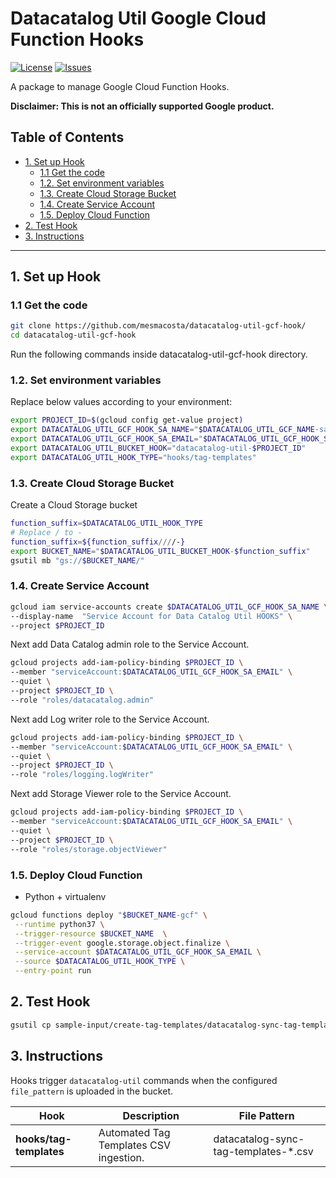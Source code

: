 # Datacatalog Util Google Cloud Function Hooks

[![License][1]][1] [![Issues][2]][3]

A package to manage Google Cloud Function Hooks.

**Disclaimer: This is not an officially supported Google product.**

<!--
  ⚠️ DO NOT UPDATE THE TABLE OF CONTENTS MANUALLY ️️⚠️
  run `npx markdown-toc -i README.md`.

  Please stick to 80-character line wraps as much as you can.
-->

## Table of Contents

<!-- toc -->

- [1. Set up Hook](#1-set-up-hook)
  * [1.1 Get the code](#11-get-the-code)
  * [1.2. Set environment variables](#12-set-environment-variables)
  * [1.3. Create Cloud Storage Bucket](#13-create-cloud-storage-bucket)
  * [1.4. Create Service Account](#14-create-service-account)
  * [1.5. Deploy Cloud Function](#15-deploy-cloud-function)
- [2. Test Hook](#2-test-hook)
- [3. Instructions](#3-instructions)

<!-- tocstop -->

-----

## 1. Set up Hook

### 1.1 Get the code

````bash
git clone https://github.com/mesmacosta/datacatalog-util-gcf-hook/
cd datacatalog-util-gcf-hook
````
Run the following commands inside datacatalog-util-gcf-hook directory.

### 1.2. Set environment variables

Replace below values according to your environment:

```bash
export PROJECT_ID=$(gcloud config get-value project)
export DATACATALOG_UTIL_GCF_HOOK_SA_NAME="$DATACATALOG_UTIL_GCF_NAME-sa"
export DATACATALOG_UTIL_GCF_HOOK_SA_EMAIL="$DATACATALOG_UTIL_GCF_HOOK_SA_NAME@$PROJECT_ID.iam.gserviceaccount.com"
export DATACATALOG_UTIL_BUCKET_HOOK="datacatalog-util-$PROJECT_ID"
export DATACATALOG_UTIL_HOOK_TYPE="hooks/tag-templates"
```

### 1.3. Create Cloud Storage Bucket
Create a Cloud Storage bucket
```bash
function_suffix=$DATACATALOG_UTIL_HOOK_TYPE
# Replace / to -
function_suffix=${function_suffix////-}
export BUCKET_NAME="$DATACATALOG_UTIL_BUCKET_HOOK-$function_suffix"
gsutil mb "gs://$BUCKET_NAME/"
```

### 1.4. Create Service Account
```bash
gcloud iam service-accounts create $DATACATALOG_UTIL_GCF_HOOK_SA_NAME \
--display-name  "Service Account for Data Catalog Util HOOKS" \
--project $PROJECT_ID
```

Next add Data Catalog admin role to the Service Account.
```bash
gcloud projects add-iam-policy-binding $PROJECT_ID \
--member "serviceAccount:$DATACATALOG_UTIL_GCF_HOOK_SA_EMAIL" \
--quiet \
--project $PROJECT_ID \
--role "roles/datacatalog.admin"
```

Next add Log writer role to the Service Account.
```bash
gcloud projects add-iam-policy-binding $PROJECT_ID \
--member "serviceAccount:$DATACATALOG_UTIL_GCF_HOOK_SA_EMAIL" \
--quiet \
--project $PROJECT_ID \
--role "roles/logging.logWriter"
```

Next add Storage Viewer role to the Service Account.
```bash
gcloud projects add-iam-policy-binding $PROJECT_ID \
--member "serviceAccount:$DATACATALOG_UTIL_GCF_HOOK_SA_EMAIL" \
--quiet \
--project $PROJECT_ID \
--role "roles/storage.objectViewer"
```

### 1.5. Deploy Cloud Function

- Python + virtualenv

```bash
gcloud functions deploy "$BUCKET_NAME-gcf" \
 --runtime python37 \
 --trigger-resource $BUCKET_NAME  \
 --trigger-event google.storage.object.finalize \
 --service-account $DATACATALOG_UTIL_GCF_HOOK_SA_EMAIL \
 --source $DATACATALOG_UTIL_HOOK_TYPE \
 --entry-point run
```

## 2. Test Hook
```bash
gsutil cp sample-input/create-tag-templates/datacatalog-sync-tag-templates-1.csv "gs://$BUCKET_NAME/"
```

## 3. Instructions
Hooks trigger `datacatalog-util` commands when the configured `file_pattern` is uploaded in the bucket.

| Hook                     |  Description                              | File Pattern                         |
| ---                      | ---                                       | ---                                  |
| **hooks/tag-templates**  | Automated Tag Templates CSV ingestion.    | datacatalog-sync-tag-templates-*.csv |


[1]: https://img.shields.io/github/license/mesmacosta/datacatalog-util-gcf-hookr.svg
[2]: https://img.shields.io/github/issues/mesmacosta/datacatalog-util-gcf-hook.svg
[3]: https://github.com/mesmacosta/datacatalog-util-gcf-hook/issues
